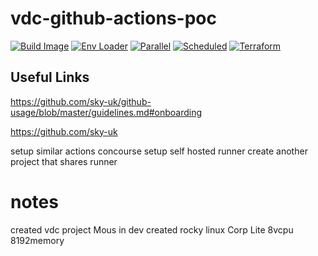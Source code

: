 # vdc-github-actions-poc

[![Build Image](https://github.com/mmn01-sky/vdc-github-actions-poc/actions/workflows/image-build.yml/badge.svg)](https://github.com/mmn01-sky/vdc-github-actions-poc/actions/workflows/image-build.yml)
[![Env Loader](https://github.com/mmn01-sky/vdc-github-actions-poc/actions/workflows/env-loader.yml/badge.svg)](https://github.com/mmn01-sky/vdc-github-actions-poc/actions/workflows/env-loader.yml)
[![Parallel](https://github.com/mmn01-sky/vdc-github-actions-poc/actions/workflows/parallel-gated.yml/badge.svg)](https://github.com/mmn01-sky/vdc-github-actions-poc/actions/workflows/parallel-gated.yml)
[![Scheduled](https://github.com/mmn01-sky/vdc-github-actions-poc/actions/workflows/scheduled.yml/badge.svg)](https://github.com/mmn01-sky/vdc-github-actions-poc/actions/workflows/scheduled.yml)
[![Terraform](https://github.com/mmn01-sky/vdc-github-actions-poc/actions/workflows/terraform.yml/badge.svg)](https://github.com/mmn01-sky/vdc-github-actions-poc/actions/workflows/terraform.yml)
## Useful Links
https://github.com/sky-uk/github-usage/blob/master/guidelines.md#onboarding

https://github.com/sky-uk

setup similar actions concourse
setup self hosted runner
create another project that shares runner

# notes
created vdc project Mous in dev
created rocky linux Corp Lite 8vcpu 8192memory
